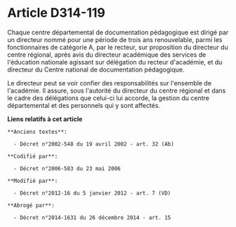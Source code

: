# Article D314-119

Chaque centre départemental de documentation pédagogique est dirigé par un directeur nommé pour une période de trois ans
renouvelable, parmi les fonctionnaires de catégorie A, par le recteur, sur proposition du directeur du centre régional, après
avis du directeur académique des services de l'éducation nationale agissant sur délégation du recteur d'académie, et du
directeur du Centre national de documentation pédagogique.

Le directeur peut se voir confier des responsabilités sur l'ensemble de l'académie. Il assure, sous l'autorité du directeur
du centre régional et dans le cadre des délégations que celui-ci lui accorde, la gestion du centre départemental et des
personnels qui y sont affectés.

**Liens relatifs à cet article**

	**Anciens textes**:

	  - Décret n°2002-548 du 19 avril 2002 - art. 32 (Ab)

	**Codifié par**:

	  - Décret n°2006-583 du 23 mai 2006

	**Modifié par**:

	  - Décret n°2012-16 du 5 janvier 2012 - art. 7 (VD)

	**Abrogé par**:

	  - Décret n°2014-1631 du 26 décembre 2014 - art. 15

